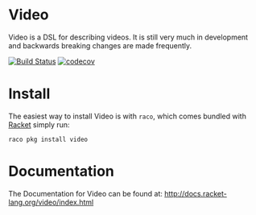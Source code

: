 Video
=====
Video is a DSL for describing videos. It is still very much in development and backwards breaking changes are made frequently.

[![Build Status](https://travis-ci.org/LeifAndersen/racket-video.svg?branch=master)](https://travis-ci.org/LeifAndersen/racket-video)
[![codecov](https://codecov.io/gh/LeifAndersen/racket-video/branch/master/graph/badge.svg)](https://codecov.io/gh/LeifAndersen/racket-video)


# Install

The easiest way to install Video is with `raco`, which comes bundled with [Racket][1] simply run:

```
raco pkg install video
```

# Documentation

The Documentation for Video can be found at: http://docs.racket-lang.org/video/index.html

[1]: https://racket-lang.org
